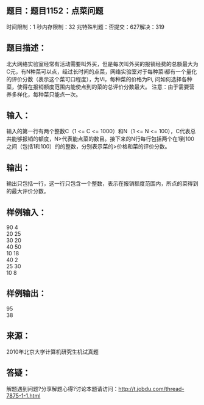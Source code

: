题目：题目1152：点菜问题
-----------
时间限制：1 秒内存限制：32 兆特殊判题：否提交：627解决：319

题目描述：
-----------
北大网络实验室经常有活动需要叫外买，但是每次叫外买的报销经费的总额最大为C元，有N种菜可以点，经过长时间的点菜，网络实验室对于每种菜i都有一个量化的评价分数（表示这个菜可口程度），为Vi，每种菜的价格为Pi, 问如何选择各种菜，使得在报销额度范围内能使点到的菜的总评价分数最大。
    注意：由于需要营养多样化，每种菜只能点一次。

输入：
-----------
输入的第一行有两个整数C（1 <= C <= 1000）和N（1 <= N <= 100），C代表总共能够报销的额度，N>代表能点菜的数目。接下来的N行每行包括两个在1到100之间（包括1和100）的的整数，分别表示菜的>价格和菜的评价分数。

输出：
-----------
输出只包括一行，这一行只包含一个整数，表示在报销额度范围内，所点的菜得到的最大评价分数。

样例输入：
-----------
90 4  
20 25  
30 20  
40 50  
10 18  
40 2  
25 30  
10 8  

样例输出：
-----------
95  
38  

来源：
-----------
2010年北京大学计算机研究生机试真题

答疑：
-----------
解题遇到问题?分享解题心得?讨论本题请访问：http://t.jobdu.com/thread-7875-1-1.html
